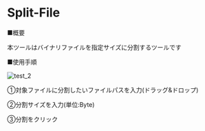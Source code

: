 # Split-File

■概要

本ツールはバイナリファイルを指定サイズに分割するツールです



■使用手順

![test_2](https://user-images.githubusercontent.com/66109299/113154559-13710380-9273-11eb-9164-004a67f9093f.JPG)

①対象ファイルに分割したいファイルパスを入力(ドラッグ&ドロップ)

②分割サイズを入力(単位:Byte)

③分割をクリック
